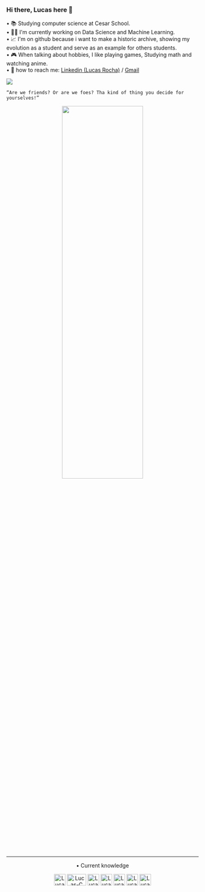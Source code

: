 ### Hi there, Lucas here 👋

• 📚    Studying computer science at Cesar School.                                                                                                                                          
• 👨‍💻 I'm currently working on Data Science and Machine Learning.                     
• 📈 I'm on github because i want to make a historic archive, showing my evolution as a student and serve as an example for others students.        
• 🎮 When talking about hobbies, I like playing games, Studying math and watching anime.                                                        
• 💬 how to reach me: [Linkedin (Lucas Rocha)](https://www.linkedin.com/in/lucas-rocha-603683246/) / [Gmail](https://mail.google.com/mail/u/0/#inbox?compose=GTvVlcSGMTGfBjkVScXCpdZFTJdMGCdxLZNwDcQNBpMQZzXVwfzDmvQLkQxqTSlqrJCvZXTlqScJH) <br>
 
  
  
  <img src = "https://github-readme-stats.vercel.app/api?username=LucasdfRocha&&show_icons=true&title_color=ffffff&icon_color=bb2acf&text_color=daf7dc&bg_color=151515">
  
    
    “Are we friends? Or are we foes? Tha kind of thing you decide for yourselves!”
 
    
  <div align="center"><img width = 65% height = 50% src = "https://staticg.sportskeeda.com/editor/2022/07/519fa-16586727111936-1920.jpg"><div/>

--------------------------------------------------------------------------------------------------

• Current knowledge
<div style = "display inline_block">
  <img align = "center" alt = "Lucas-Python" height = "30" widh = "40" src = "https://img.shields.io/badge/Python-3776AB?style=for-the-badge&logo=python&logoColor=white">
 <img align = "center" alt = "Lucas-C" height = "30" width = "50" src = "https://img.shields.io/badge/c-%2300599C.svg?style=for-the-badge&logo=c&logoColor=white">
 <img align = "center" alt = "Lucas-Windows" height = "30" widh = "40" src = "https://img.shields.io/badge/Windows-0078D6?style=for-the-badge&logo=windows&logoColor=white">
 <img align = "center" alt = "Lucas-Vscode" height = "30" widh = "40" src = "https://img.shields.io/badge/Visual%20Studio%20Code-0078d7.svg?style=for-the-badge&logo=visual-studio-code&logoColor=white">
 <img align = "center" alt = "Lucas-git" height = "30" widh = "40" src = "https://img.shields.io/badge/git-%23F05033.svg?style=for-the-badge&logo=git&logoColor=white">
 <img align = "center" alt = "Lucas-html5" height = "30" widh = "40" src = "https://img.shields.io/badge/html5-%23E34F26.svg?style=for-the-badge&logo=html5&logoColor=white">
 <img align = "center" alt = "Lucas-css" height = "30" widh = "40" src = "https://img.shields.io/badge/css3-%231572B6.svg?style=for-the-badge&logo=css3&logoColor=white">
 
   </div> 

